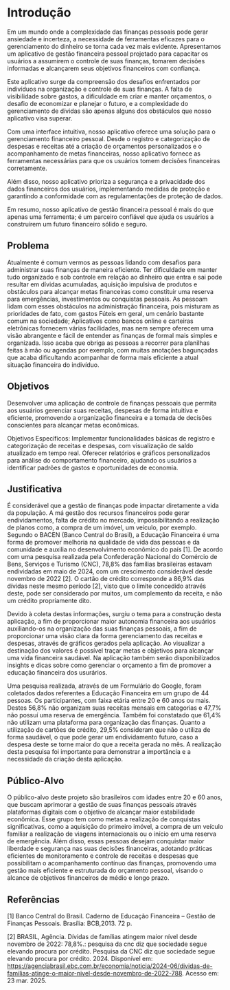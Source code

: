 # Introdução

Em um mundo onde a complexidade das finanças pessoais pode gerar ansiedade e incerteza, a necessidade de ferramentas eficazes para o gerenciamento do dinheiro se torna cada vez mais evidente. Apresentamos um aplicativo de gestão financeira pessoal projetado para capacitar os usuários a assumirem o controle de suas finanças, tomarem decisões informadas e alcançarem seus objetivos financeiros com confiança.

Este aplicativo surge da compreensão dos desafios enfrentados por indivíduos na organização e controle de suas finanças. A falta de visibilidade sobre gastos, a dificuldade em criar e manter orçamentos, o desafio de economizar e planejar o futuro, e a complexidade do gerenciamento de dívidas são apenas alguns dos obstáculos que nosso aplicativo visa superar.

Com uma interface intuitiva, nosso aplicativo oferece uma solução para o gerenciamento financeiro pessoal. Desde o registro e categorização de despesas e receitas até a criação de orçamentos personalizados e o acompanhamento de metas financeiras, nosso aplicativo fornece as ferramentas necessárias para que os usuários tomem decisões financeiras corretamente.

Além disso, nosso aplicativo prioriza a segurança e a privacidade dos dados financeiros dos usuários, implementando medidas de proteção e garantindo a conformidade com as regulamentações de proteção de dados.

Em resumo, nosso aplicativo de gestão financeira pessoal é mais do que apenas uma ferramenta; é um parceiro confiável que ajuda os usuários a construírem um futuro financeiro sólido e seguro.

## Problema

Atualmente é comum vermos as pessoas lidando com desafios para administrar suas finanças de maneira eficiente. Ter dificuldade em manter tudo organizado e sob controle em relação ao dinheiro que entra e sai pode resultar em dívidas acumuladas, aquisição impulsiva de produtos e obstáculos para alcançar metas financeiras como constituir uma reserva para emergências, investimentos ou conquistas pessoais. 
As pessoam lidam com esses obstáculos na administração financeira, pois misturam as prioridades de fato, com gastos Fúteis em geral, um cenário bastante comum na sociedade; Aplicativos como bancos online e carteiras eletrônicas fornecem várias facilidades, mas nem sempre oferecem uma visão abrangente e fácil de entender as finanças de formal mais simples e organizada. 
Isso acaba que obriga as pessoas a recorrer para planilhas feitas à mão ou agendas por exemplo, com muitas anotações bagunçadas que acaba dificultando acompanhar de forma mais eficiente a atual situação financeira do indivíduo.

## Objetivos

Desenvolver uma aplicação de controle de finanças pessoais que permita aos usuários gerenciar suas receitas, despesas de forma intuitiva e eficiente, promovendo a organização financeira e a tomada de decisões conscientes para alcançar metas econômicas.

Objetivos Específicos:
Implementar funcionalidades básicas de registro e categorização de receitas e despesas, com visualização de saldo atualizado em tempo real.
Oferecer relatórios e gráficos personalizados para análise do comportamento financeiro, ajudando os usuários a identificar padrões de gastos e oportunidades de economia.


## Justificativa

É considerável que a gestão de finanças pode impactar diretamente a vida da população. A má gestão dos recursos financeiros pode gerar endividamentos, falta de crédito no mercado, impossibilitando a realização de planos como, a compra de um imóvel, um veículo, por exemplo.  Segundo o BACEN (Banco Central do Brasil), a Educação Financeira é uma forma de promover melhoria na qualidade de vida das pessoas e da comunidade e auxilia no desenvolvimento econômico do país [1]. De acordo com uma pesquisa realizada pela Confederação Nacional do Comércio de Bens, Serviços e Turismo (CNC), 78,8% das famílias brasileiras estavam endividadas em maio de 2024, com um crescimento considerável desde novembro de 2022 [2]. O cartão de crédito corresponde a 86,9% das dívidas neste mesmo período [2], visto que o limite concedido através deste, pode ser considerado por muitos, um complemento da receita, e não um crédito propriamente dito.  

Devido à coleta destas informações, surgiu o tema para a construção desta aplicação, a fim de proporcionar maior autonomia financeira aos usuários auxiliando-os na organização das suas finanças pessoais, a fim de proporcionar uma visão clara da forma gerenciamento das receitas e despesas, através de gráficos gerados pela aplicação. Ao visualizar a destinação dos valores é possível traçar metas e objetivos para alcançar uma vida financeira saudável. Na aplicação também serão disponibilizados insights e dicas sobre como gerenciar o orçamento a fim de promover a educação financeira dos usurários. 

Uma pesquisa realizada, através de um Formulário do Google, foram coletados dados referentes a Educação Financeira em um grupo de 44 pessoas. Os participantes, com faixa etária entre 20 e 60 anos ou mais. Destes 56,8% não organizam suas receitas mensais em categorias e 47,7% não possuí uma reserva de emergência. Também foi constatado que 61,4% não utilizam uma plataforma para organização das finanças. Quanto a utilização de cartões de crédito, 29,5% consideram que não o utiliza de forma saudável, o que pode gerar um endividamento futuro, caso a despesa deste se torne maior do que a receita gerada no mês. A realização desta pesquisa foi importante para demonstrar a importância e a necessidade da criação desta aplicação.  

## Público-Alvo

O público-alvo deste projeto são brasileiros com idades entre 20 e 60 anos, que buscam aprimorar a gestão de suas finanças pessoais através plataformas digitais com o objetivo de alcançar maior estabilidade econômica. Esse grupo tem como metas a realização de conquistas significativas, como a aquisição do primeiro imóvel, a compra de um veículo familiar a realização de viagens internacionais ou o início em uma reserva de emergência. Além disso, essas pessoas desejam conquistar maior liberdade e segurança nas suas decisões financeiras, adotando práticas eficientes de monitoramento e controle de receitas e despesas que possibilitam o acompanhamento contínuo das finanças, promovendo uma gestão mais eficiente e estruturada do orçamento pessoal, visando o alcance de objetivos financeiros de médio e longo prazo. 

## Referências

[1] Banco Central do Brasil. Caderno de Educação Financeira – Gestão de Finanças Pessoais. Brasília: BCB,2013. 72 p. 

[2] BRASIL, Agência. Dívidas de famílias atingem maior nível desde novembro de 2022: 78,8%.: pesquisa da cnc diz que sociedade segue elevando procura por crédito. Pesquisa da CNC diz que sociedade segue elevando procura por crédito. 2024. Disponível em: https://agenciabrasil.ebc.com.br/economia/noticia/2024-06/dividas-de-familias-atinge-o-maior-nivel-desde-novembro-de-2022-788. Acesso em: 23 mar. 2025.


